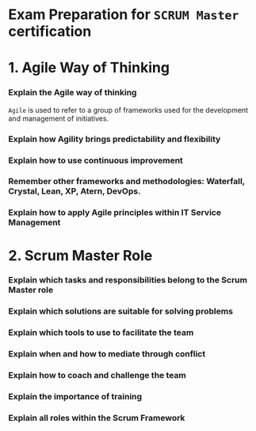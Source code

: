 Exam Preparation for `SCRUM Master` certification
======

# 1. Agile Way of Thinking

### Explain the Agile way of thinking
`Agile` is used to refer to a group of frameworks used for the development and management of initiatives.

### Explain how Agility brings predictability and flexibility

### Explain how to use continuous improvement

### Remember other frameworks and methodologies: Waterfall, Crystal, Lean, XP, Atern, DevOps.

### Explain how to apply Agile principles within IT Service Management

# 2. Scrum Master Role

### Explain which tasks and responsibilities belong to the Scrum Master role

### Explain which solutions are suitable for solving problems

### Explain which tools to use to facilitate the team

### Explain when and how to mediate through conflict

### Explain how to coach and challenge the team

### Explain the importance of training

### Explain all roles within the Scrum Framework